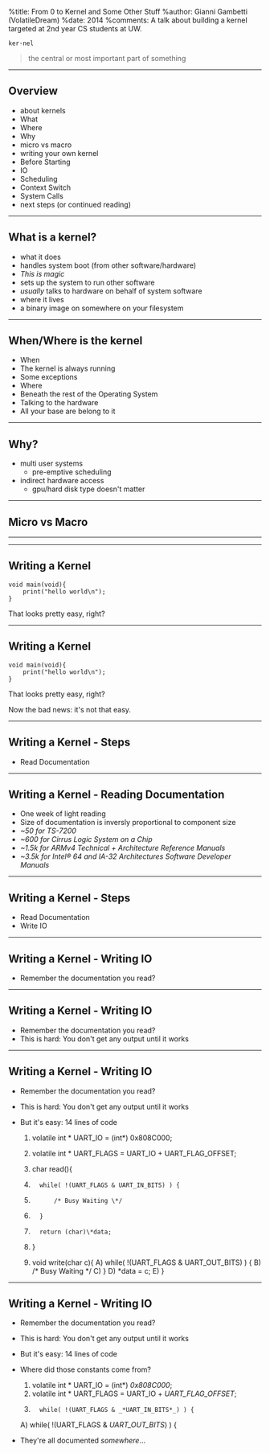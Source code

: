 %title: From 0 to Kernel and Some Other Stuff
%author: Gianni Gambetti (VolatileDream)
%date: 2014
%comments: A talk about building a kernel targeted at 2nd year CS students at UW.


`ker·nel`

> the central or most important part of something

-----------------------------------------------------------

## Overview

* about kernels
 * What
 * Where
 * Why
* micro vs macro
* writing your own kernel
 * Before Starting
 * IO
 * Scheduling
 * Context Switch
 * System Calls
* next steps (or continued reading)

-----------------------------------------------------------

## What is a kernel?

* what it does
 * handles system boot (from other software/hardware)
 * *This is magic*
 * sets up the system to run other software
 * _usually_ talks to hardware on behalf of system software
* where it lives
 * a binary image on somewhere on your filesystem

-----------------------------------------------------------

## When/Where is the kernel

* When
 * The kernel is always running
 * Some exceptions
* Where
 * Beneath the rest of the Operating System
 * Talking to the hardware
 * All your base are belong to it

-----------------------------------------------------------

## Why?

* multi user systems
  - pre-emptive scheduling
* indirect hardware access
  - gpu/hard disk type doesn't matter

-----------------------------------------------------------

## Micro vs Macro

-----------------------------------------------------------
-----------------------------------------------------------

## Writing a Kernel

    void main(void){
        print("hello world\n");
    }

That looks pretty easy, right?

-----------------------------------------------------------

## Writing a Kernel

    void main(void){
        print("hello world\n");
    }

That looks pretty easy, right?

Now the bad news: it's not that easy.

-----------------------------------------------------------

## Writing a Kernel - Steps

* Read Documentation

-----------------------------------------------------------

## Writing a Kernel - Reading Documentation

* One week of light reading
* Size of documentation is inversly proportional to component size
* *~50 for TS-7200*
* *~600 for Cirrus Logic System on a Chip*
* *~1.5k for ARMv4 Technical + Architecture Reference Manuals*
* *~3.5k for Intel® 64 and IA-32 Architectures Software Developer Manuals*

-----------------------------------------------------------

## Writing a Kernel - Steps

* Read Documentation
* Write IO

-----------------------------------------------------------

## Writing a Kernel - Writing IO

* Remember the documentation you read?

-----------------------------------------------------------

## Writing a Kernel - Writing IO

* Remember the documentation you read?
* This is hard: You don't get any output until it works

-----------------------------------------------------------

## Writing a Kernel - Writing IO

* Remember the documentation you read?
* This is hard: You don't get any output until it works
* But it's easy: 14 lines of code

   1)   volatile int \* UART_IO = (int*) 0x808C000;
   2)   volatile int \* UART_FLAGS = UART_IO + UART_FLAG_OFFSET;

   3)   char read(){
   4)       while( !(UART_FLAGS & UART_IN_BITS) ) {
   5)           /* Busy Waiting \*/
   6)       }
   7)       return (char)\*data;
   8)   }

   9)   void write(char c){
   A)       while( !(UART_FLAGS & UART_OUT_BITS) ) {
   B)           /* Busy Waiting \*/
   C)       }
   D)       \*data = c;
   E)   }

-----------------------------------------------------------

## Writing a Kernel - Writing IO

* Remember the documentation you read?
* This is hard: You don't get any output until it works
* But it's easy: 14 lines of code
* Where did those constants come from?

   1)   volatile int \* UART_IO = (int*) _*0x808C000*_;
   2)   volatile int \* UART_FLAGS = UART_IO + _*UART_FLAG_OFFSET*_;
   4)       while( !(UART_FLAGS & _*UART_IN_BITS*_) ) {
   A)       while( !(UART_FLAGS & _*UART_OUT_BITS*_) ) {

* They're all documented _*somewhere*_...
